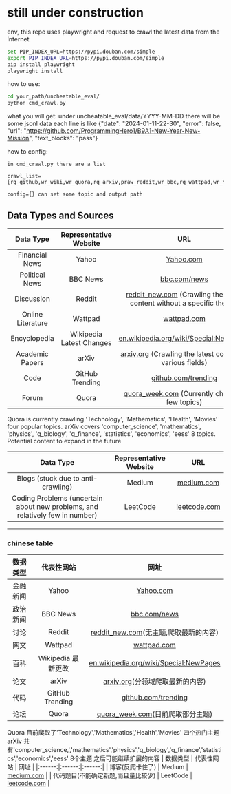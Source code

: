 
# still under construction
env, this repo uses playwright and request to crawl the latest data from the Internet

```bash
set PIP_INDEX_URL=https://pypi.douban.com/simple
export PIP_INDEX_URL=https://pypi.douban.com/simple
pip install playwright
playwright install
```


how to use:
```bash
cd your_path/uncheatable_eval/
python cmd_crawl.py
```

what you will get:
under uncheatable_eval/data/YYYY-MM-DD there will be some jsonl data
each line is like {"date": "2024-01-11-22-30", "error": false, "url": "https://github.com/ProgrammingHero1/B9A1-New-Year-New-Mission", "text_blocks": "pass"}



how to config:
```
in cmd_crawl.py there are a list 

crawl_list=[rq_github,wr_wiki,wr_quora,rq_arxiv,praw_reddit,wr_bbc,rq_wattpad,wr_Yahoo,]

config={} can set some topic and output path
```


## Data Types and Sources
| Data Type          | Representative Website  | URL                                                          |
|:------------------:|:-----------------------:|:------------------------------------------------------------:|
| Financial News     | Yahoo                   | [Yahoo.com](https://www.Yahoo.com)                           |
| Political News     | BBC News                | [bbc.com/news](https://www.bbc.com/news)                     |
| Discussion         | Reddit                  | [reddit_new.com](https://www.reddit.com/r/all/new/) (Crawling the latest content without a specific theme) |
| Online Literature  | Wattpad                 | [wattpad.com](https://www.wattpad.com)                       |
| Encyclopedia       | Wikipedia Latest Changes | [en.wikipedia.org/wiki/Special:NewPages](https://en.wikipedia.org/wiki/Special:NewPages) |
| Academic Papers    | arXiv                   | [arxiv.org](https://arxiv.org) (Crawling the latest content in various fields) |
| Code               | GitHub Trending         | [github.com/trending](https://github.com/trending)           |
| Forum              | Quora                   | [quora_week.com](https://www.quora.com/search?q=new&time=week) (Currently choose a few topics) |

Quora is currently crawling 'Technology', 'Mathematics', 'Health', 'Movies' four popular topics.
arXiv covers 'computer_science', 'mathematics', 'physics', 'q_biology', 'q_finance', 'statistics', 'economics', 'eess' 8 topics.
Potential content to expand in the future

| Data Type                                  | Representative Website | URL                               |
|:------------------------------------------:|:----------------------:|:---------------------------------:|
| Blogs (stuck due to anti-crawling)         | Medium                 | [medium.com](https://medium.com)  |
| Coding Problems (uncertain about new problems, and relatively few in number) | LeetCode              | [leetcode.com](https://leetcode.com) |


---

### chinese table

| 数据类型 | 代表性网站 | 网址 |
|:------:|:------:|:------:|
| 金融新闻 | Yahoo | [Yahoo.com](https://www.Yahoo.com) |
| 政治新闻 | BBC News | [bbc.com/news](https://www.bbc.com/news) |
| 讨论 | Reddit | [reddit_new.com](https://www.reddit.com/r/all/new/)(无主题,爬取最新的内容)|
| 网文 | Wattpad | [wattpad.com](https://www.wattpad.com) |
| 百科 | Wikipedia 最新更改 | [en.wikipedia.org/wiki/Special:NewPages](https://en.wikipedia.org/wiki/Special:NewPages) |
| 论文 | arXiv | [arxiv.org](https://arxiv.org)(分领域爬取最新的内容)|
| 代码 | GitHub Trending | [github.com/trending](https://github.com/trending) |
| 论坛 | Quora | [quora_week.com](https://www.quora.com/search?q=new&time=week)(目前爬取部分主题) |

Quora 目前爬取了'Technology','Mathematics','Health','Movies' 四个热门主题
arXiv 共有'computer_science,','mathematics','physics','q_biology','q_finance','statistics','economics','eess' 8个主题
之后可能继续扩展的内容
| 数据类型 | 代表性网站 | 网址 |
|:------:|:------:|:------:|
| 博客(反爬卡住了) | Medium | [medium.com](https://medium.com) |
| 代码题目(不能确定新题,而且量比较少) | LeetCode | [leetcode.com](https://leetcode.com) |
